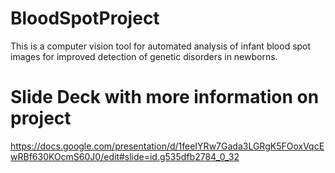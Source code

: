# BloodSpotProject
This is a computer vision tool for automated analysis of infant blood spot images for improved detection of genetic disorders in newborns.

# Slide Deck with more information on project
https://docs.google.com/presentation/d/1feeIYRw7Gada3LGRgK5FOoxVqcEwRBf630KOcmS60J0/edit#slide=id.g535dfb2784_0_32
